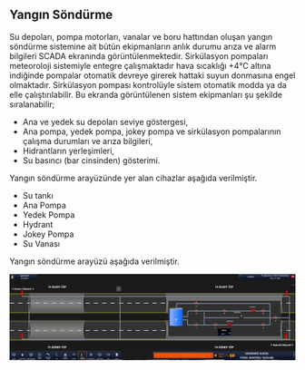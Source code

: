 ## **Yangın Söndürme**
Su depoları, pompa motorları, vanalar ve boru hattından oluşan yangın söndürme sistemine ait bütün ekipmanların anlık durumu arıza ve alarm bilgileri SCADA ekranında görüntülenmektedir. Sirkülasyon pompaları meteoroloji sistemiyle entegre çalışmaktadır hava sıcaklığı +4℃ altına indiğinde pompalar otomatik devreye girerek hattaki suyun donmasına engel olmaktadır. Sirkülasyon pompası kontrolüyle sistem otomatik modda ya da elle çalıştırılabilir. 
Bu ekranda görüntülenen sistem ekipmanları şu şekilde sıralanabilir;
- Ana ve yedek su depoları seviye göstergesi,
- Ana pompa, yedek pompa, jokey pompa ve sirkülasyon pompalarının çalışma durumları ve arıza bilgileri,
- Hidrantların yerleşimleri,
- Su basıncı (bar cinsinden) gösterimi.

Yangın söndürme arayüzünde yer alan cihazlar aşağıda verilmiştir.
- Su tankı
- Ana Pompa
- Yedek Pompa
- Hydrant
- Jokey Pompa
- Su Vanası

Yangın söndürme arayüzü aşağıda verilmiştir.

![image.png](/.attachments/image-53e4af83-43ab-40dd-aae2-3c167c9298ee.png)